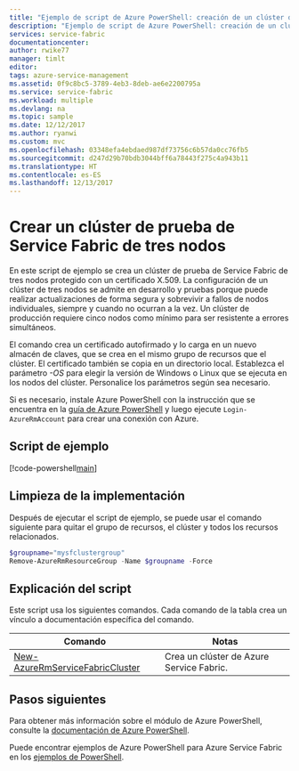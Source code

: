```yaml
---
title: "Ejemplo de script de Azure PowerShell: creación de un clúster de Service Fabric | Microsoft Docs"
description: "Ejemplo de script de Azure PowerShell: creación de un clúster de prueba de Service Fabric de tres nodos."
services: service-fabric
documentationcenter: 
author: rwike77
manager: timlt
editor: 
tags: azure-service-management
ms.assetid: 0f9c8bc5-3789-4eb3-8deb-ae6e2200795a
ms.service: service-fabric
ms.workload: multiple
ms.devlang: na
ms.topic: sample
ms.date: 12/12/2017
ms.author: ryanwi
ms.custom: mvc
ms.openlocfilehash: 03348efa4ebdaed987df73756c6b57da0cc76fb5
ms.sourcegitcommit: d247d29b70bdb3044bff6a78443f275c4a943b11
ms.translationtype: HT
ms.contentlocale: es-ES
ms.lasthandoff: 12/13/2017
---
```

# <a name="create-a-three-node-test-service-fabric-cluster"></a>Crear un clúster de prueba de Service Fabric de tres nodos

En este script de ejemplo se crea un clúster de prueba de Service Fabric de tres nodos protegido con un certificado X.509. La configuración de un clúster de tres nodos se admite en desarrollo y pruebas porque puede realizar actualizaciones de forma segura y sobrevivir a fallos de nodos individuales, siempre y cuando no ocurran a la vez. Un clúster de producción requiere cinco nodos como mínimo para ser resistente a errores simultáneos.  

El comando crea un certificado autofirmado y lo carga en un nuevo almacén de claves, que se crea en el mismo grupo de recursos que el clúster. El certificado también se copia en un directorio local.  Establezca el parámetro *-OS* para elegir la versión de Windows o Linux que se ejecuta en los nodos del clúster.  Personalice los parámetros según sea necesario.

Si es necesario, instale Azure PowerShell con la instrucción que se encuentra en la [guía de Azure PowerShell](/powershell/azure/overview) y luego ejecute `Login-AzureRmAccount` para crear una conexión con Azure. 

## <a name="sample-script"></a>Script de ejemplo

[!code-powershell[main](../../../powershell_scripts/service-fabric/create-test-cluster/create-test-cluster.ps1 "Create a test Service Fabric cluster")]

## <a name="clean-up-deployment"></a>Limpieza de la implementación 

Después de ejecutar el script de ejemplo, se puede usar el comando siguiente para quitar el grupo de recursos, el clúster y todos los recursos relacionados.

```powershell
$groupname="mysfclustergroup"
Remove-AzureRmResourceGroup -Name $groupname -Force
```

## <a name="script-explanation"></a>Explicación del script

Este script usa los siguientes comandos. Cada comando de la tabla crea un vínculo a documentación específica del comando.

| Comando | Notas |
|---|---|
| [New-AzureRmServiceFabricCluster](/powershell/module/azurerm.servicefabric/New-AzureRmServiceFabricCluster) | Crea un clúster de Azure Service Fabric. |

## <a name="next-steps"></a>Pasos siguientes

Para obtener más información sobre el módulo de Azure PowerShell, consulte la [documentación de Azure PowerShell](/powershell/azure/overview).

Puede encontrar ejemplos de Azure PowerShell para Azure Service Fabric en los [ejemplos de PowerShell](../service-fabric-powershell-samples.md).
